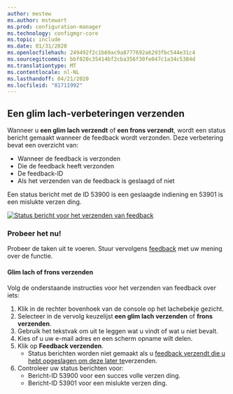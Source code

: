 ```yaml
---
author: mestew
ms.author: mstewart
ms.prod: configuration-manager
ms.technology: configmgr-core
ms.topic: include
ms.date: 01/31/2020
ms.openlocfilehash: 249492f2c1b69ac9a8777692a6293fbc544e31c4
ms.sourcegitcommit: bbf820c35414bf2cba356f30fe047c1a34c5384d
ms.translationtype: MT
ms.contentlocale: nl-NL
ms.lasthandoff: 04/21/2020
ms.locfileid: "81711992"
---
```

## <a name="send-a-smile-improvements"></a><a name="bkmk_sendsmile"></a>Een glim lach-verbeteringen verzenden
<!--5891852-->

Wanneer u **een glim lach verzendt** of **een frons verzendt**, wordt een status bericht gemaakt wanneer de feedback wordt verzonden. Deze verbetering bevat een overzicht van:
- Wanneer de feedback is verzonden
- Die de feedback heeft verzonden
- De feedback-ID
- Als het verzenden van de feedback is geslaagd of niet

Een status bericht met de ID 53900 is een geslaagde indiening en 53901 is een mislukte verzen ding.

[![Status bericht voor het verzenden van feedback](../../media/5891852-send-smile-status-message.png)](../../media/5891852-send-smile-status-message.png#lightbox)


### <a name="try-it-out"></a>Probeer het nu!

Probeer de taken uit te voeren. Stuur vervolgens [feedback](../../../../understand/find-help.md#product-feedback) met uw mening over de functie.


#### <a name="send-a-smile-or-a-frown"></a>Glim lach of frons verzenden

Volg de onderstaande instructies voor het verzenden van feedback over iets:

1. Klik in de rechter bovenhoek van de console op het lachebekje gezicht. 
2. Selecteer in de vervolg keuzelijst **een glim lach verzenden** of **frons verzenden**.
3. Gebruik het tekstvak om uit te leggen wat u vindt of wat u niet bevalt. 
4. Kies of u uw e-mail adres en een scherm opname wilt delen. 
5. Klik op **Feedback verzenden**.
     - Status berichten worden niet gemaakt als u [feedback verzendt die u hebt opgeslagen om deze later te](../../../../understand/find-help.md#BKMK_NoInternet)verzenden.
6. Controleer uw status berichten voor:
    - Bericht-ID 53900 voor een succes volle verzen ding.
    - Bericht-ID 53901 voor een mislukte verzen ding.

